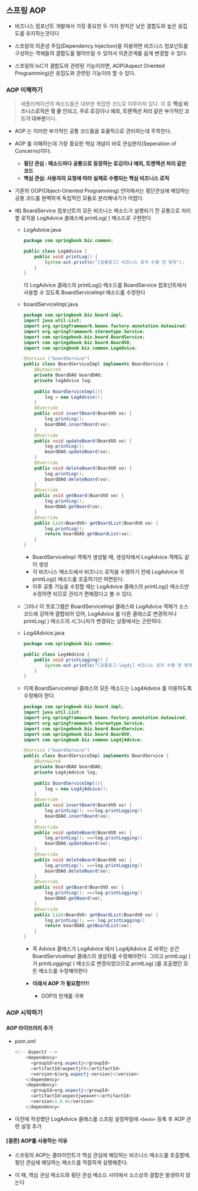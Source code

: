 ## 스프링 AOP

- 비즈니스 컴포넌트 개발에서 가장 중요한 두 가지 원칙은 낮은 결합도와 높은 응집도를 유지하는것이다

- 스프링의 의존성 주입(Dependency Injection)을 이용하면 비즈니스 컴포넌트를 구성하는 객체들의 결합도를 떨어뜨릴 수 있어서 의존관계를 쉽게 변경할 수 있다.
- 스프링의 IoC가 결합도와 관련된 기능이라면, AOP(Aspect Oriented Programming)은 응집도와 관련된 기능이라 할 수 있다.



### AOP 이해하기

> 애플리케이션의 메소드들은 대부분 복잡한 코드로 이루어져 있다. 이 중 **핵심 비즈니스로직은 몇 줄 안되고, 주로 로깅이나 예외, 트랜잭션 처리 같은 부가적인 코드가 대부분**이다.

- AOP 는 이러한 부가적인 공통 코드들을 효율적으로 관리하는데 주목한다.

- AOP 를 이해하는데 가장 중요한 핵심 개념이 바로 관심분리(Seperation of Concerns)이다. 
  - **횡단 관심 : 메소드마다 공통으로 등장하는 로깅이나 예외, 트랜잭션 처리 같은 코드**
  - **핵심 관심: 사용자의 요청에 따라 실제로 수행되는 핵심 비즈니스 로직**



- 기존의 OOP(Object-Oriented Programming) 언어에서는 횡단관심에 해당하는 공통 코드를 완벽하게 독립적인 모듈로 분리해내기가 어렵다.

- 예) BoardService 컴포넌트의 모든 비즈니스 메소드가 실행되기 전 공통으로 처리할 로직을 LogAdvice 클래스에 printLog( ) 메소드로 구현한다

  - LogAdvice.java

    ```java
    package com.springbook.biz.common;
    
    public class LogAdvice {
        public void printLog() {
            System.out.println("[공통로그] 비즈니스 로직 수행 전 동작");
        }
    }
    ```

    이 LogAdvice 클래스의 printLog() 메소드를 BoardService 컴포넌트에서 사용할 수 있도록 BoardServiceImpl 메소드를 수정한다

  - boardServiceImpl.java

    ```java
    package com.springbook.biz.board.impl;
    import java.util.List;
    import org.springframework.beans.factory.annotation.Autowired;
    import org.springframework.stereotype.Service;
    import com.springobook.biz.board.BoardService;
    import com.springobook.biz.board.BoardVO;
    import com.springbook.biz.common.LogAdvice;
    
    @Service ("boardService")
    public class BoardServiceImpl implements BoardService {
    	@Autowired
    	private BoardDAO boardDAO;
    	private logAdvice log;
        
        public BoardServiceImpl(){
            log = new LogAdvice();
        }    
    	@Override
    	public void insertBoard(BoardVO vo) {
    		log.printLog();
    		boardDAO.insertBoard(vo);
    	}
    	@Override
    	public void updateBoard(BoardVO vo) {
    		log.printLog();
    		boardDAO.updateBoard(vo);
    	}
    	@Override
    	public void deleteBoard(BoardVO vo) {
    		log.printLog();
    		boardDAO.deleteBoard(vo);
    	}
    	@Override
    	public void getBoard(BoardVO vo) {
    		log.printLog();
    		boardDAO.getBoard(vo);
    	}
    	@Override
    	public List<BoardVO> getBoardList(BoardVO vo) {
    		log.printLog();
    		return boardDAO.getBoardList(vo);
    	}
    }
    ```

    - BoardServiceImpl 객체가 생성될 때, 생성자에서 LogAdvice 객체도 같이 생성
    - 각 비즈니스 메소드에서 비즈니스 로직을 수행하기 전에 LogAdvice 의 printLog() 메소드를 호출하기만 하면된다. 
    - 이후 공통 기능을 수정할 때는 LogAdvice 클래스의 printLog() 메소드만 수정하면 되므로 관리가 편해졌다고 볼 수 있다.

  - 그러나 이 프로그램은 BoardServiceImpl 클래스와 LogAdvice 객체가 소스코드에 강하게 결합되어 있어, LogAdvice 를 다른 클래스로 변경하거나 printLog( ) 메소드의 시그니처가 변경되는 상황에서는 곤란하다.

  - Log4Advice.java

    ```java
    package com.springbook.biz.common;
    
    public class Log4Advice {
        public void printLogging() {
            System.out.println("[공통로그-log4j] 비즈니스 로직 수행 전 동작");
        }
    }
    ```

  - 이제 BoardServiceImpl 클래스의 모든 메소드는 Log4Advice 를 이용하도록 수정해야 한다.

    ```java
    package com.springbook.biz.board.impl;
    import java.util.List;
    import org.springframework.beans.factory.annotation.Autowired;
    import org.springframework.stereotype.Service;
    import com.springobook.biz.board.BoardService;
    import com.springobook.biz.board.BoardVO;
    import com.springbook.biz.common.Log4jAdvice;
    
    @Service ("boardService")
    public class BoardServiceImpl implements BoardService {
    	@Autowired
    	private BoardDAO boardDAO;
    	private Log4jAdvice log;
        
        public BoardServiceImpl(){
            log = new Log4jAdvice();
        }    
    	@Override
    	public void insertBoard(BoardVO vo) {
    		log.printLog(); ==>log.printLogging()
    		boardDAO.insertBoard(vo);
    	}
    	@Override
    	public void updateBoard(BoardVO vo) {
    		log.printLog(); ==>log.printLogging()
    		boardDAO.updateBoard(vo);
    	}
    	@Override
    	public void deleteBoard(BoardVO vo) {
    		log.printLog(); ==>log.printLogging()
    		boardDAO.deleteBoard(vo);
    	}
    	@Override
    	public void getBoard(BoardVO vo) {
    		log.printLog(); ==>log.printLogging()
    		boardDAO.getBoard(vo);
    	}
    	@Override
    	public List<BoardVO> getBoardList(BoardVO vo) {
    		log.printLog(); ==> log.printLogging()
    		return boardDAO.getBoardList(vo);
    	}
    }
    ```

    - 즉 Advice 클래스가 LogAdvice 에서 Log4jAdvice 로 바뀌는 순간 BoardServiceImpl 클래스의 생성자를  수정해야한다. 그리고 printLog( ) 가 printLogging( ) 메소드로 변경되었으므로 printLog( )를 호출했던 모든 메소드를 수정해야한다

    - **이래서 AOP 가 필요함!!!!!**
      - OOP의 한계를 극복



### AOP 시작하기

#### AOP 라이브러리 추가

- pom.xml

  ```java
  <!-- AspectJ -->
      <dependency>
      	<groupId>org.aspectj</groupId>
      	<artifactId>aspectjrt</artifactId>
      	<version>${org.aspectj-version}</version>
      </dependency>
      <dependency>
      	<groupId>org.aspectj</groupId>
      	<artifactId>aspectjweaver</artifactId>
      	<version>1.8.8</version>
      </dependency>    
  ```

- 이전에 작성했던 LogAdvice 클래스를 스프링 설정파일에 `<bean>` 등록 후 AOP 관련 설정 추가





#### [결론] AOP를 사용하는 이유

- 스프링의 AOP는 클라이언트가 핵심 관심에 해당하는 비즈니스 메소드를 호출할때, 횡단 관심에 해당하는 메소드를 적절하게 실행해준다.

- 이 때, 핵심 관심 메소드와 횡단 관심 메소드 사이에서 소스상의 결합은 발생하지 않는다

  